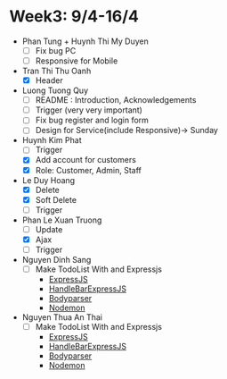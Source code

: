# Week3: 9/4-16/4

- Phan Tung + Huynh Thi My Duyen
  - [ ] Fix bug PC
  - [ ] Responsive for Mobile
- Tran Thi Thu Oanh
  - [x] Header
- Luong Tuong Quy
  - [ ] README : Introduction, Acknowledgements
  - [ ] Trigger (very very important)
  - [ ] Fix bug register and login form
  - [ ] Design for Service(include Responsive)-> Sunday 
- Huynh Kim Phat
  - [ ] Trigger
  - [x] Add account for customers
  - [x] Role: Customer, Admin, Staff
- Le Duy Hoang
  - [x] Delete
  - [x] Soft Delete
  - [ ] Trigger

- Phan Le Xuan Truong
  - [ ] Update 
  - [x] Ajax
  - [ ] Trigger

- Nguyen Dinh Sang
  - [ ] Make TodoList With and Expressjs
    - [ExpressJS]()
    - [HandleBarExpressJS]()
    - [Bodyparser]()
    - [Nodemon]()
- Nguyen Thua An Thai
  - [ ] Make TodoList With and Expressjs
    - [ExpressJS]()
    - [HandleBarExpressJS]()
    - [Bodyparser]()
    - [Nodemon]()
